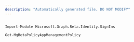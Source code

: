 ```yaml
---
description: "Automatically generated file. DO NOT MODIFY"
---
```


```powershellv2

Import-Module Microsoft.Graph.Beta.Identity.SignIns

Get-MgBetaPolicyAppManagementPolicy

```